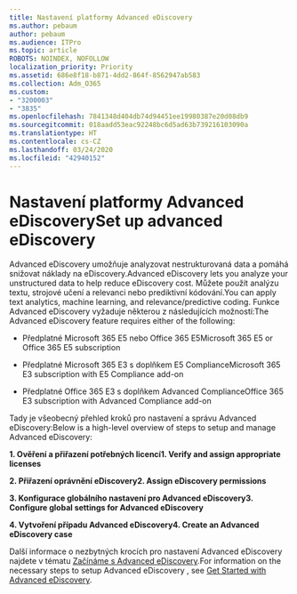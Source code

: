 ```yaml
---
title: Nastavení platformy Advanced eDiscovery
ms.author: pebaum
author: pebaum
ms.audience: ITPro
ms.topic: article
ROBOTS: NOINDEX, NOFOLLOW
localization_priority: Priority
ms.assetid: 686e8f18-b871-4dd2-864f-8562947ab583
ms.collection: Adm_O365
ms.custom:
- "3200003"
- "3835"
ms.openlocfilehash: 7841348d404db74d94451ee19980387e20d08db9
ms.sourcegitcommit: 018aadd53eac92248bc6d5ad63b739216103090a
ms.translationtype: HT
ms.contentlocale: cs-CZ
ms.lasthandoff: 03/24/2020
ms.locfileid: "42940152"
---
```

# <a name="set-up-advanced-ediscovery"></a><span data-ttu-id="235fe-102">Nastavení platformy Advanced eDiscovery</span><span class="sxs-lookup"><span data-stu-id="235fe-102">Set up advanced eDiscovery</span></span>

<span data-ttu-id="235fe-103">Advanced eDiscovery umožňuje analyzovat nestrukturovaná data a pomáhá snižovat náklady na eDiscovery.</span><span class="sxs-lookup"><span data-stu-id="235fe-103">Advanced eDiscovery lets you analyze your unstructured data to help reduce eDiscovery cost.</span></span> <span data-ttu-id="235fe-104">Můžete použít analýzu textu, strojové učení a relevanci nebo prediktivní kódování.</span><span class="sxs-lookup"><span data-stu-id="235fe-104">You can apply text analytics, machine learning, and relevance/predictive coding.</span></span>  <span data-ttu-id="235fe-105">Funkce Advanced eDiscovery vyžaduje některou z následujících možností:</span><span class="sxs-lookup"><span data-stu-id="235fe-105">The Advanced eDiscovery feature requires either of the following:</span></span>

- <span data-ttu-id="235fe-106">Předplatné Microsoft 365 E5 nebo Office 365 E5</span><span class="sxs-lookup"><span data-stu-id="235fe-106">Microsoft 365 E5 or Office 365 E5 subscription</span></span>

- <span data-ttu-id="235fe-107">Předplatné Microsoft 365 E3 s doplňkem E5 Compliance</span><span class="sxs-lookup"><span data-stu-id="235fe-107">Microsoft 365 E3 subscription with E5 Compliance add-on</span></span>

- <span data-ttu-id="235fe-108">Předplatné Office 365 E3 s doplňkem Advanced Compliance</span><span class="sxs-lookup"><span data-stu-id="235fe-108">Office 365 E3 subscription with Advanced Compliance add-on</span></span>

<span data-ttu-id="235fe-109">Tady je všeobecný přehled kroků pro nastavení a správu Advanced eDiscovery:</span><span class="sxs-lookup"><span data-stu-id="235fe-109">Below is a high-level overview of steps to setup and manage Advanced eDiscovery:</span></span>

<span data-ttu-id="235fe-110">**1. Ověření a přiřazení potřebných licencí**</span><span class="sxs-lookup"><span data-stu-id="235fe-110">**1. Verify and assign appropriate licenses**</span></span>

<span data-ttu-id="235fe-111">**2. Přiřazení oprávnění eDiscovery**</span><span class="sxs-lookup"><span data-stu-id="235fe-111">**2. Assign eDiscovery permissions**</span></span>

<span data-ttu-id="235fe-112">**3. Konfigurace globálního nastavení pro Advanced eDiscovery**</span><span class="sxs-lookup"><span data-stu-id="235fe-112">**3. Configure global settings for Advanced eDiscovery**</span></span>

<span data-ttu-id="235fe-113">**4. Vytvoření případu Advanced eDiscovery**</span><span class="sxs-lookup"><span data-stu-id="235fe-113">**4. Create an Advanced eDiscovery case**</span></span>

<span data-ttu-id="235fe-114">Další informace o nezbytných krocích pro nastavení Advanced eDiscovery najdete v tématu [Začínáme s Advanced eDiscovery](https://docs.microsoft.com/microsoft-365/compliance/get-started-with-advanced-ediscovery?view=o365-worldwide).</span><span class="sxs-lookup"><span data-stu-id="235fe-114">For information on the necessary steps to setup Advanced eDiscovery , see  [Get Started with Advanced eDiscovery](https://docs.microsoft.com/microsoft-365/compliance/get-started-with-advanced-ediscovery?view=o365-worldwide).</span></span>
